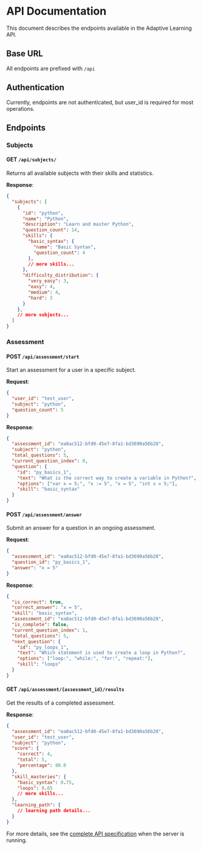 # API Documentation

This document describes the endpoints available in the Adaptive Learning API.

## Base URL

All endpoints are prefixed with `/api`

## Authentication

Currently, endpoints are not authenticated, but user_id is required for most operations.

## Endpoints

### Subjects

#### GET `/api/subjects/`

Returns all available subjects with their skills and statistics.

**Response**:
```json
{
  "subjects": [
    {
      "id": "python",
      "name": "Python",
      "description": "Learn and master Python",
      "question_count": 14,
      "skills": {
        "basic_syntax": {
          "name": "Basic Syntax",
          "question_count": 4
        },
        // more skills...
      },
      "difficulty_distribution": {
        "very_easy": 3,
        "easy": 4,
        "medium": 4,
        "hard": 3
      }
    },
    // more subjects...
  ]
}
```

### Assessment

#### POST `/api/assessment/start`

Start an assessment for a user in a specific subject.

**Request**:
```json
{
  "user_id": "test_user",
  "subject": "python",
  "question_count": 5
}
```

**Response**:
```json
{
  "assessment_id": "ea8ac512-bfd0-45e7-8fa1-bd3690a56b28",
  "subject": "python",
  "total_questions": 5,
  "current_question_index": 0,
  "question": {
    "id": "py_basics_1",
    "text": "What is the correct way to create a variable in Python?",
    "options": ["var x = 5;", "x := 5", "x = 5", "int x = 5;"],
    "skill": "basic_syntax"
  }
}
```

#### POST `/api/assessment/answer`

Submit an answer for a question in an ongoing assessment.

**Request**:
```json
{
  "assessment_id": "ea8ac512-bfd0-45e7-8fa1-bd3690a56b28",
  "question_id": "py_basics_1",
  "answer": "x = 5"
}
```

**Response**:
```json
{
  "is_correct": true,
  "correct_answer": "x = 5",
  "skill": "basic_syntax",
  "assessment_id": "ea8ac512-bfd0-45e7-8fa1-bd3690a56b28",
  "is_complete": false,
  "current_question_index": 1,
  "total_questions": 5,
  "next_question": {
    "id": "py_loops_1",
    "text": "Which statement is used to create a loop in Python?",
    "options": ["loop:", "while:", "for:", "repeat:"],
    "skill": "loops"
  }
}
```

#### GET `/api/assessment/{assessment_id}/results`

Get the results of a completed assessment.

**Response**:
```json
{
  "assessment_id": "ea8ac512-bfd0-45e7-8fa1-bd3690a56b28",
  "user_id": "test_user",
  "subject": "python",
  "score": {
    "correct": 4,
    "total": 5,
    "percentage": 80.0
  },
  "skill_masteries": {
    "basic_syntax": 0.75,
    "loops": 0.65
    // more skills...
  },
  "learning_path": {
    // learning path details...
  }
}
```

For more details, see the [complete API specification](https://localhost:5000/docs) when the server is running.